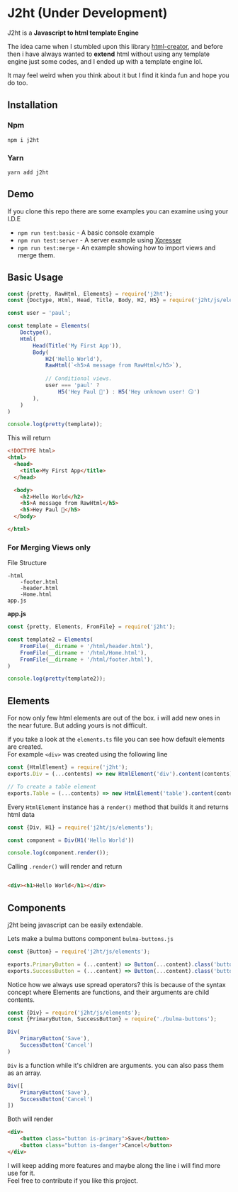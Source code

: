 # J2ht (Under Development)

J2ht is a **Javascript to html template Engine**

The idea came when I stumbled upon this library [html-creator](https://www.npmjs.com/package/html-creator), and before
then i have always wanted to **extend** html without using any template engine just some codes, and I ended up with a
template engine lol.

It may feel weird when you think about it but I find it kinda fun and hope you do too.

## Installation

### Npm

```shell script
npm i j2ht
```

### Yarn

```shell script
yarn add j2ht
```

## Demo

If you clone this repo there are some examples you can examine using your I.D.E

* `npm run test:basic`  - A basic console example
* `npm run test:server`  - A server example using [Xpresser](https://www.npmjs.com/package/xpresser)
* `npm run test:merge`  - An example showing how to import views and merge them.

## Basic Usage

```javascript
const {pretty, RawHtml, Elements} = require('j2ht');
const {Doctype, Html, Head, Title, Body, H2, H5} = require('j2ht/js/elements');

const user = 'paul';

const template = Elements(
    Doctype(),
    Html(
        Head(Title('My First App')),
        Body(
            H2('Hello World'),
            RawHtml(`<h5>A message from RawHtml</h5>`),
            
            // Conditional views. 
            user === 'paul' ?
                H5('Hey Paul 👋') : H5('Hey unknown user! 😏')
        ),
    )
)

console.log(pretty(template));
```

This will return

```html
<!DOCTYPE html>
<html>
  <head>
    <title>My First App</title>
  </head>

  <body>
    <h2>Hello World</h2>
    <h5>A message from RawHtml</h5>
    <h5>Hey Paul 👋</h5>
  </body>

</html>
```

### For Merging Views only

File Structure

```
-html
    -footer.html
    -header.html
    -Home.html
app.js
```

**app.js**

```javascript
const {pretty, Elements, FromFile} = require('j2ht');

const template2 = Elements(
    FromFile(__dirname + '/html/header.html'),
    FromFile(__dirname + '/html/Home.html'),
    FromFile(__dirname + '/html/footer.html'),
)

console.log(pretty(template2));
```

## Elements

For now only few html elements are out of the box. i will add new ones in the near future. But adding yours is not
difficult.

if you take a look at the `elements.ts` file you can see how default elements are created.
<br/> For example `<div>` was created using the following line

```javascript
const {HtmlElement} = require('j2ht');
exports.Div = (...contents) => new HtmlElement('div').content(contents);

// To create a table element
exports.Table = (...contents) => new HtmlElement('table').content(contents);
```

Every `HtmlElement` instance has a `render()` method that builds it and returns html data

```javascript
const {Div, H1} = require('j2ht/js/elements');

const component = Div(H1('Hello World'))

console.log(component.render());
```

Calling `.render()` will render and return

```html

<div><h1>Hello World</h1></div>
```

## Components

j2ht being javascript can be easily extendable.

Lets make a bulma buttons component `bulma-buttons.js`

```javascript
const {Button} = require('j2ht/js/elements');

exports.PrimaryButton = (...content) => Button(...content).class('button is-primary');
exports.SuccessButton = (...content) => Button(...content).class('button is-success');
```

Notice how we always use spread operators? this is because of the syntax concept where Elements are functions, and their
arguments are child contents.

```javascript
const {Div} = require('j2ht/js/elements');
const {PrimaryButton, SuccessButton} = require('./bulma-buttons');

Div(
    PrimaryButton('Save'),
    SuccessButton('Cancel')
)
```

`Div` is a function while it's children are arguments. you can also pass them as an array.

```javascript
Div([
    PrimaryButton('Save'),
    SuccessButton('Cancel')
])
```

Both will render

```html
<div>
    <button class="button is-primary">Save</button>
    <button class="button is-danger">Cancel</button>
</div>
```

I will keep adding more features and maybe along the line i will find more use for it.
<br/>
Feel free to contribute if you like this project.
